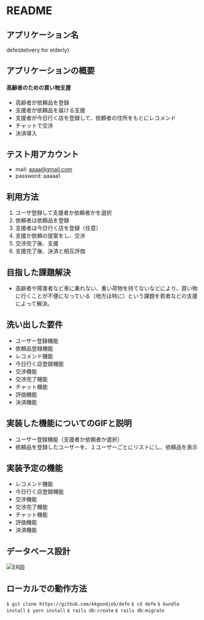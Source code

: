 # README

## アプリケーション名
defe(delivery for elderly)

## アプリケーションの概要
#### 高齢者のための買い物支援
- 高齢者が依頼品を登録
- 支援者が依頼品を届ける支援
- 支援者が今日行く店を登録して、依頼者の住所をもとにレコメンド
- チャットで交渉
- 決済導入

## テスト用アカウント
- mail: aaaa@gmail.com
- password: aaaaa1

## 利用方法
1. ユーザ登録して支援者か依頼者かを選択
2. 依頼者は依頼品を登録
3. 支援者は今日行く店を登録（任意）
4. 支援か依頼の提案をし、交渉
5. 交渉完了後、支援
6. 支援完了後、決済と相互評価

## 目指した課題解決
- 高齢者や障害者など車に乗れない、重い荷物を持てないなどにより、買い物に行くことが不便になっている（地方は特に）という課題を若者などの支援によって解決。

## 洗い出した要件
- ユーザー登録機能
- 依頼品登録機能
- レコメンド機能
- 今日行く店登録機能
- 交渉機能
- 交渉完了機能
- チャット機能
- 評価機能
- 決済機能

## 実装した機能についてのGIFと説明
- ユーザー登録機能（支援者か依頼者か選択）
- 依頼品を登録したユーザーを、１ユーザーごとにリストにし、依頼品を表示

## 実装予定の機能
- レコメンド機能
- 今日行く店登録機能
- 交渉機能
- 交渉完了機能
- チャット機能
- 評価機能
- 決済機能

## データベース設計
![ER図](https://gyazo.com/d2e49351c25943e465d2e9a8a5cac2c8)

## ローカルでの動作方法
`$ git clone https://github.com/kkgoodjob/defe`
`$ cd defe`
`$ bundle install`
`$ yarn install`
`$ rails db:create`
`$ rails db:migrate`